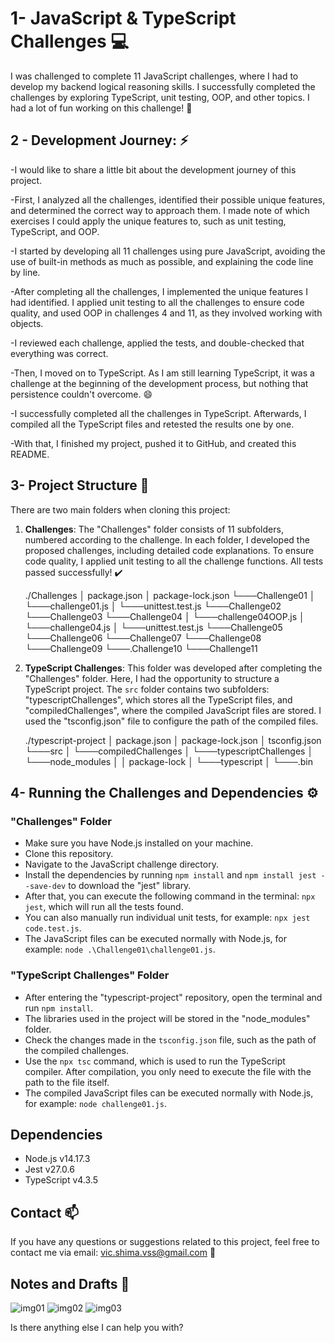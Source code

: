 # 1- JavaScript & TypeScript Challenges :computer:

I was challenged to complete 11 JavaScript challenges, where I had to develop my backend logical reasoning skills. I successfully completed the challenges by exploring TypeScript, unit testing, OOP, and other topics. I had a lot of fun working on this challenge! :rocket:

## 2 - Development Journey:   :zap:

-I would like to share a little bit about the development journey of this project.

  -First, I analyzed all the challenges, identified their possible unique features, and determined the correct way to approach them. I made note of which exercises I could apply the unique features to, such as unit testing, TypeScript, and OOP.
  
  -I started by developing all 11 challenges using pure JavaScript, avoiding the use of built-in methods as much as possible, and explaining the code line by line.
  
  -After completing all the challenges, I implemented the unique features I had identified. I applied unit testing to all the challenges to ensure code quality, and used OOP in challenges 4 and 11, as they involved working with objects.
  
  -I reviewed each challenge, applied the tests, and double-checked that everything was correct.
  
  -Then, I moved on to TypeScript. As I am still learning TypeScript, it was a challenge at the beginning of the development process, but nothing that persistence couldn't overcome. 😄
  
  -I successfully completed all the challenges in TypeScript. Afterwards, I compiled all the TypeScript files and retested the results one by one.
  
  -With that, I finished my project, pushed it to GitHub, and created this README.

## 3- Project Structure :file_folder:

There are two main folders when cloning this project:

1. **Challenges**: The "Challenges" folder consists of 11 subfolders, numbered according to the challenge. In each folder, I developed the proposed challenges, including detailed code explanations. To ensure code quality, I applied unit testing to all the challenge functions. All tests passed successfully! :heavy_check_mark:

      ./Challenges
          │ package.json
          │ package-lock.json
          └───Challenge01
          │ └───challenge01.js
          │ └───unittest.test.js
          └───Challenge02
          └───Challenge03
          └───Challenge04
          │ └───challenge04OOP.js
          │ └───challenge04.js
          │ └───unittest.test.js
          └───Challenge05
          └───Challenge06
          └───Challenge07
          └───Challenge08
          └───Challenge09
          └───.Challenge10
          └───Challenge11



2. **TypeScript Challenges**: This folder was developed after completing the "Challenges" folder. Here, I had the opportunity to structure a TypeScript project. The `src` folder contains two subfolders: "typescriptChallenges", which stores all the TypeScript files, and "compiledChallenges", where the compiled JavaScript files are stored. I used the "tsconfig.json" file to configure the path of the compiled files.

     ./typescript-project
          │ package.json
          │ package-lock.json
          │ tsconfig.json
          └───src
          │ └───compiledChallenges
          │ └───typescriptChallenges
          │ └───node_modules
          │ │ package-lock
          │ └───typescript
          │ └───.bin
         

## 4- Running the Challenges and Dependencies :gear:

### "Challenges" Folder



- Make sure you have Node.js installed on your machine.
- Clone this repository.
- Navigate to the JavaScript challenge directory.
- Install the dependencies by running `npm install` and `npm install jest --save-dev` to download the "jest" library.
- After that, you can execute the following command in the terminal: `npx jest`, which will run all the tests found.
- You can also manually run individual unit tests, for example: `npx jest code.test.js`.
- The JavaScript files can be executed normally with Node.js, for example: `node .\Challenge01\challenge01.js`.

### "TypeScript Challenges" Folder

- After entering the "typescript-project" repository, open the terminal and run `npm install`.
- The libraries used in the project will be stored in the "node_modules" folder.
- Check the changes made in the `tsconfig.json` file, such as the path of the compiled challenges.
- Use the `npx tsc` command, which is used to run the TypeScript compiler. After compilation, you only need to execute the file with the path to the file itself.
- The compiled JavaScript files can be executed normally with Node.js, for example: `node challenge01.js`.

## Dependencies

- Node.js v14.17.3
- Jest v27.0.6
- TypeScript v4.3.5

## Contact :mailbox:

If you have any questions or suggestions related to this project, feel free to contact me via email: vic.shima.vss@gmail.com :email:


## Notes and Drafts :memo:

![img01](https://github.com/shimarrudz/Desafios_JavaScript/assets/104167280/9156fdf4-286c-467c-9130-a72bdc68683a)
![img02](https://github.com/shimarrudz/Desafios_JavaScript/assets/104167280/f868980c-e6d9-463d-ac2b-b9fea7d3e428)
![img03](https://github.com/shimarrudz/Desafios_JavaScript/assets/104167280/71413212-da01-4b29-ba12-1d22e0698adf)

Is there anything else I can help you with?
